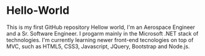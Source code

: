 # Hello-World
This is my first GitHub repository
Hellow world, I'm an Aerospace Engineer and a Sr. Software Engineer. I progarm mainly in the Microsoft .NET stack of technologies. I'm currently learning newer front-end tecnologies on top of MVC, such as HTML5, CSS3, Javascript, JQuery, Bootstrap and Node.js.
